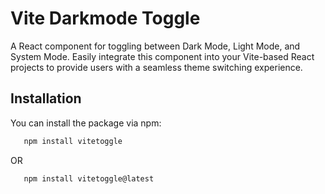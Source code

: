 # Vite Darkmode Toggle

A React component for toggling between Dark Mode, Light Mode, and System Mode. Easily integrate this component into your Vite-based React projects to provide users with a seamless theme switching experience.

## Installation

You can install the package via npm:

```bash
   npm install vitetoggle
```
OR

```bash
   npm install vitetoggle@latest
```